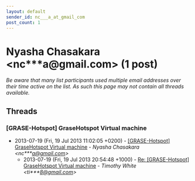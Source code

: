 ```yaml
---
layout: default
sender_id: nc___a_at_gmail_com
post_count: 1
---
```


# Nyasha Chasakara <nc***a<span>@</span>gmail.com> (1 post)

_Be aware that many list participants used multiple email addresses over their time active on the list. As such this page may not contain all threads available._

## Threads

### [GRASE-Hotspot] GraseHotspot Virtual machine
+ 2013-07-19 (Fri, 19 Jul 2013 11:02:05 +0200) - [[GRASE-Hotspot] GraseHotspot Virtual machine](/archive/2013/07/ef97345501713a72b3963c530b6e7650bdb9185a0d2bc481b9eeed86935e667a) - _Nyasha Chasakara \<nc***a@gmail.com\>_
  + 2013-07-19 (Fri, 19 Jul 2013 20:54:48 +1000) - [Re: [GRASE-Hotspot] GraseHotspot Virtual machine](/archive/2013/07/999193c5bed711471ee9c32a88443b78b74c40b84f7e1f641fe61bda72379812) - _Timothy White \<ti***8@gmail.com\>_

